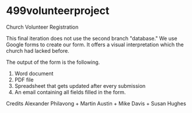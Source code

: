 # 499volunteerproject
Church Volunteer Registration

This final iteration does not use the second branch "database." We use Google forms to create our form. It offers a visual interpretation which the church had lacked before.

The output of the form is the following.

1. Word document
2. PDF file
3. Spreadsheet that gets updated after every submission
4. An email containing all fields filled in the form.

Credits
Alexander Philavong + Martin Austin + Mike Davis + Susan Hughes
